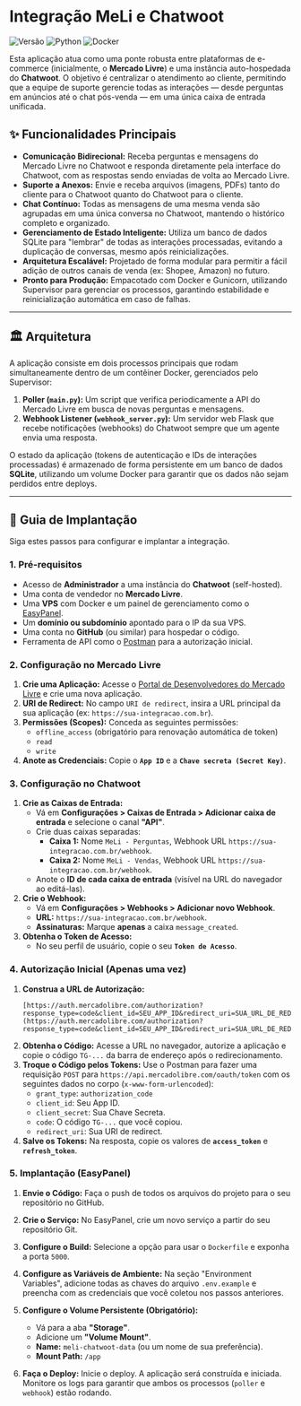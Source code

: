 # Integração MeLi e Chatwoot

![Versão](https://img.shields.io/badge/versão-2.2-blue)
![Python](https://img.shields.io/badge/Python-3.10%2B-yellow.svg)
![Docker](https://img.shields.io/badge/Docker-blue.svg?logo=docker)

Esta aplicação atua como uma ponte robusta entre plataformas de e-commerce (inicialmente, o **Mercado Livre**) e uma instância auto-hospedada do **Chatwoot**. O objetivo é centralizar o atendimento ao cliente, permitindo que a equipe de suporte gerencie todas as interações — desde perguntas em anúncios até o chat pós-venda — em uma única caixa de entrada unificada.

## ✨ Funcionalidades Principais

* **Comunicação Bidirecional:** Receba perguntas e mensagens do Mercado Livre no Chatwoot e responda diretamente pela interface do Chatwoot, com as respostas sendo enviadas de volta ao Mercado Livre.
* **Suporte a Anexos:** Envie e receba arquivos (imagens, PDFs) tanto do cliente para o Chatwoot quanto do Chatwoot para o cliente.
* **Chat Contínuo:** Todas as mensagens de uma mesma venda são agrupadas em uma única conversa no Chatwoot, mantendo o histórico completo e organizado.
* **Gerenciamento de Estado Inteligente:** Utiliza um banco de dados SQLite para "lembrar" de todas as interações processadas, evitando a duplicação de conversas, mesmo após reinicializações.
* **Arquitetura Escalável:** Projetado de forma modular para permitir a fácil adição de outros canais de venda (ex: Shopee, Amazon) no futuro.
* **Pronto para Produção:** Empacotado com Docker e Gunicorn, utilizando Supervisor para gerenciar os processos, garantindo estabilidade e reinicialização automática em caso de falhas.

---

## 🏛️ Arquitetura

A aplicação consiste em dois processos principais que rodam simultaneamente dentro de um contêiner Docker, gerenciados pelo Supervisor:

1.  **Poller (`main.py`):** Um script que verifica periodicamente a API do Mercado Livre em busca de novas perguntas e mensagens.
2.  **Webhook Listener (`webhook_server.py`):** Um servidor web Flask que recebe notificações (webhooks) do Chatwoot sempre que um agente envia uma resposta.

O estado da aplicação (tokens de autenticação e IDs de interações processadas) é armazenado de forma persistente em um banco de dados **SQLite**, utilizando um volume Docker para garantir que os dados não sejam perdidos entre deploys.

---

## 🚀 Guia de Implantação

Siga estes passos para configurar e implantar a integração.

### 1. Pré-requisitos

* Acesso de **Administrador** a uma instância do **Chatwoot** (self-hosted).
* Uma conta de vendedor no **Mercado Livre**.
* Uma **VPS** com Docker e um painel de gerenciamento como o [EasyPanel](https://easypanel.io/).
* Um **domínio ou subdomínio** apontado para o IP da sua VPS.
* Uma conta no **GitHub** (ou similar) para hospedar o código.
* Ferramenta de API como o [Postman](https://www.postman.com/downloads/) para a autorização inicial.

### 2. Configuração no Mercado Livre

1.  **Crie uma Aplicação:** Acesse o [Portal de Desenvolvedores do Mercado Livre](https://developers.mercadolivre.com.br/) e crie uma nova aplicação.
2.  **URI de Redirect:** No campo `URI de redirect`, insira a URL principal da sua aplicação (ex: `https://sua-integracao.com.br`).
3.  **Permissões (Scopes):** Conceda as seguintes permissões:
    * `offline_access` (obrigatório para renovação automática de token)
    * `read`
    * `write`
4.  **Anote as Credenciais:** Copie o **`App ID`** e a **`Chave secreta (Secret Key)`**.

### 3. Configuração no Chatwoot

1.  **Crie as Caixas de Entrada:**
    * Vá em **Configurações > Caixas de Entrada > Adicionar caixa de entrada** e selecione o canal **"API"**.
    * Crie duas caixas separadas:
        * **Caixa 1:** Nome `MeLi - Perguntas`, Webhook URL `https://sua-integracao.com.br/webhook`.
        * **Caixa 2:** Nome `MeLi - Vendas`, Webhook URL `https://sua-integracao.com.br/webhook`.
    * Anote o **ID de cada caixa de entrada** (visível na URL do navegador ao editá-las).
2.  **Crie o Webhook:**
    * Vá em **Configurações > Webhooks > Adicionar novo Webhook**.
    * **URL:** `https://sua-integracao.com.br/webhook`.
    * **Assinaturas:** Marque **apenas** a caixa `message_created`.
3.  **Obtenha o Token de Acesso:**
    * No seu perfil de usuário, copie o seu **`Token de Acesso`**.

### 4. Autorização Inicial (Apenas uma vez)

1.  **Construa a URL de Autorização:**
    ```
    [https://auth.mercadolibre.com/authorization?response_type=code&client_id=SEU_APP_ID&redirect_uri=SUA_URL_DE_REDIRECT](https://auth.mercadolibre.com/authorization?response_type=code&client_id=SEU_APP_ID&redirect_uri=SUA_URL_DE_REDIRECT)
    ```
2.  **Obtenha o Código:** Acesse a URL no navegador, autorize a aplicação e copie o código `TG-...` da barra de endereço após o redirecionamento.
3.  **Troque o Código pelos Tokens:** Use o Postman para fazer uma requisição `POST` para `https://api.mercadolibre.com/oauth/token` com os seguintes dados no corpo (`x-www-form-urlencoded`):
    * `grant_type`: `authorization_code`
    * `client_id`: Seu App ID.
    * `client_secret`: Sua Chave Secreta.
    * `code`: O código `TG-...` que você copiou.
    * `redirect_uri`: Sua URI de redirect.
4.  **Salve os Tokens:** Na resposta, copie os valores de **`access_token`** e **`refresh_token`**.

### 5. Implantação (EasyPanel)

1.  **Envie o Código:** Faça o push de todos os arquivos do projeto para o seu repositório no GitHub.
2.  **Crie o Serviço:** No EasyPanel, crie um novo serviço a partir do seu repositório Git.
3.  **Configure o Build:** Selecione a opção para usar o `Dockerfile` e exponha a porta `5000`.
4.  **Configure as Variáveis de Ambiente:** Na seção "Environment Variables", adicione todas as chaves do arquivo `.env.example` e preencha com as credenciais que você coletou nos passos anteriores.
5.  **Configure o Volume Persistente (Obrigatório):**
    * Vá para a aba **"Storage"**.
    * Adicione um **"Volume Mount"**.
    * **Name:** `meli-chatwoot-data` (ou um nome de sua preferência).
    * **Mount Path:** `/app`

6.  **Faça o Deploy:** Inicie o deploy. A aplicação será construída e iniciada. Monitore os logs para garantir que ambos os processos (`poller` e `webhook`) estão rodando.




